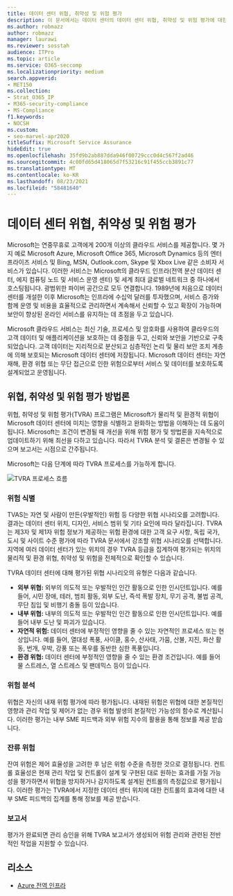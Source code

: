 ```yaml
---
title: 데이터 센터 위협, 취약성 및 위험 평가
description: 이 문서에서는 데이터 센터의 데이터 센터 위협, 취약성 및 위험 평가에 대한 개요를 Microsoft 365.
ms.author: robmazz
author: robmazz
manager: laurawi
ms.reviewer: sosstah
audience: ITPro
ms.topic: article
ms.service: O365-seccomp
ms.localizationpriority: medium
search.appverid:
- MET150
ms.collection:
- Strat_O365_IP
- M365-security-compliance
- MS-Compliance
f1.keywords:
- NOCSH
ms.custom:
- seo-marvel-apr2020
titleSuffix: Microsoft Service Assurance
hideEdit: true
ms.openlocfilehash: 35fd9b2ab887dda946f00729ccc0d4c567f2ad46
ms.sourcegitcommit: 4c00fd65d418065d7f53216c91f455ccb3891c77
ms.translationtype: MT
ms.contentlocale: ko-KR
ms.lasthandoff: 08/23/2021
ms.locfileid: "58481640"
---
```

# <a name="datacenter-threat-vulnerability-and-risk-assessment"></a>데이터 센터 위협, 취약성 및 위험 평가

Microsoft는 연중무휴로 고객에게 200개 이상의 클라우드 서비스를 제공합니다. 몇 가지 예로 Microsoft Azure, Microsoft Office 365, Microsoft Dynamics 등의 엔터프라이즈 서비스 및 Bing, MSN, Outlook.com, Skype 및 Xbox Live 같은 소비자 서비스가 있습니다. 이러한 서비스는 Microsoft의 클라우드 인프라(전역 분산 데이터 센터, 에지 컴퓨팅 노드 및 서비스 운영 센터) 및 세계 최대 글로벌 네트워크 중 하나에서 호스팅됩니다. 광범위한 파이버 공간으로 모두 연결합니다. 1989년에 처음으로 데이터 센터를 개설한 이후 Microsoft는 인프라에 수십억 달러를 투자했으며, 서비스 증가와 함께 운영 및 비용을 효율적으로 관리하면서 계속해서 신뢰할 수 있고 확장이 가능하며 보안이 향상된 온라인 서비스를 유지하는 데 초점을 두고 있습니다.

Microsoft 클라우드 서비스는 최신 기술, 프로세스 및 암호화를 사용하여 클라우드의 고객 데이터 및 애플리케이션을 보호하는 데 중점을 두고, 신뢰와 보안을 기반으로 구축되었습니다. 고객 데이터는 지리적으로 분산되고 심층적인 논리 및 물리 보안 조치 계층에 의해 보호되는 Microsoft 데이터 센터에 저장됩니다. Microsoft 데이터 센터는 자연재해, 환경 위협 또는 무단 접근으로 인한 위험으로부터 서비스 및 데이터를 보호하도록 설계되었고 운영됩니다.

## <a name="threat-vulnerability-and-risk-assessment-methodology"></a>위협, 취약성 및 위험 평가 방법론

위협, 취약성 및 위험 평가(TVRA) 프로그램은 Microsoft가 물리적 및 환경적 위협이 Microsoft 데이터 센터에 미치는 영향을 식별하고 완화하는 방법을 이해하는 데 도움이 됩니다. Microsoft는 조건이 변경될 때 개선을 위해 위험 평가 및 방법론을 지속적으로 업데이트하기 위해 최선을 다하고 있습니다. 따라서 TVRA 분석 및 결론은 변경될 수 있으며 보고서는 시점으로 간주됩니다.

Microsoft는 다음 단계에 따라 TVRA 프로세스를 가능하게 합니다.

![TVRA 프로세스 흐름](../media/assurance-tvra-flow.png)

### <a name="risk-identification"></a>위험 식별

TVAS는 자연 및 사람이 만든(우발적인) 위험 등 다양한 위협 시나리오를 고려합니다. 결과는 데이터 센터 위치, 디자인, 서비스 범위 및 기타 요인에 따라 달라집니다. TVRA는 제3자 및 제1자 위험 정보가 제공하는 위험 환경에 대한 고객 요구 사항, 독립 국가, 도시 및 사이트 수준 평가에 따라 TVRA 문서에서 강조할 위협 시나리오를 선택합니다. 지역에 여러 데이터 센터가 있는 위치의 경우 TVRA 등급을 집계하여 평가되는 위치의 물리적 및 환경 위협, 취약성 및 위험을 전체적으로 확인할 수 있습니다.

TVRA 데이터 센터에 대해 평가된 위협 시나리오의 유형은 다음과 같습니다.

- **외부 위협:** 외부의 의도적 또는 우발적인 인간 활동으로 인한 인시던트입니다. 예를 들어, 시민 장애, 테러, 범죄 활동, 외부 도난, 즉석 폭발 장치, 무기 공격, 불법 공격, 무단 침입 및 비행기 충돌 등이 있습니다.
- **내부 위협:** 내부의 의도적 또는 우발적인 인간 활동으로 인한 인시던트입니다. 예를 들어 내부 도난 및 파괴가 있습니다.
- **자연적 위험:** 데이터 센터에 부정적인 영향을 줄 수 있는 자연적인 프로세스 또는 현상입니다. 예를 들어, 열대성 폭풍, 사이클, 홍수, 산사태, 가뭄, 산불, 지진, 화산 활동, 번개, 우박, 강풍 또는 폭우를 동반한 심한 폭풍입니다.
- **환경 위협:** 데이터 센터에 부정적인 영향을 줄 수 있는 환경 조건입니다. 예를 들어 물 스트레스, 열 스트레스 및 팬데믹스 등이 있습니다.

### <a name="risk-analysis"></a>위험 분석

위협은 자신의 내재 위험 평가에 따라 평가됩니다. 내재된 위험은 위협에 대한 본질적인 영향과 관리 작업 및 제어가 없는 경우 위협 발생의 본질적인 가능성의 함수로 계산됩니다. 이러한 평가는 내부 SME 피드백과 외부 위험 지수의 활용을 통해 정보를 제공 받습니다.

### <a name="residual-risk"></a>잔류 위험

잔여 위험은 제어 효율성을 고려한 후 남은 위험 수준을 측정한 것으로 결정됩니다. 컨트롤 효율성은 현재 관리 작업 및 컨트롤이 설계 및 구현된 대로 원하는 효과를 가질 가능성을 평가하면서 위협을 방지하거나 감지하도록 설계된 컨트롤의 측정값으로 평가됩니다. 이러한 평가는 TVRA에서 지정한 데이터 센터 위치에 대한 컨트롤의 효과에 대한 내부 SME 피드백의 집계를 통해 정보를 제공 받습니다.

### <a name="report"></a>보고서

평가가 완료되면 관리 승인을 위해 TVRA 보고서가 생성되어 위험 관리와 관련된 전반적인 작업을 지원할 수 있습니다.

## <a name="resources"></a>리소스

- [Azure 전역 인프라](https://www.microsoft.com/datacenters)
